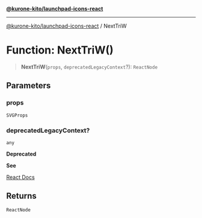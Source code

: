 [**@kurone-kito/launchpad-icons-react**](../README.md)

***

[@kurone-kito/launchpad-icons-react](../globals.md) / NextTriW

# Function: NextTriW()

> **NextTriW**(`props`, `deprecatedLegacyContext`?): `ReactNode`

## Parameters

### props

`SVGProps`

### deprecatedLegacyContext?

`any`

**Deprecated**

**See**

[React Docs](https://legacy.reactjs.org/docs/legacy-context.html#referencing-context-in-lifecycle-methods)

## Returns

`ReactNode`
